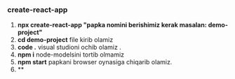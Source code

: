 ### create-react-app
1. **npx create-react-app "papka nomini berishimiz kerak masalan: demo-project"**
2. **cd demo-project**  file kirib olamiz 
3. **code .** visual studioni ochib olamiz .
4. **npm i** node-modelsini tortib olmamiz
4. **npm start**  papkani browser oynasiga chiqarib olamiz.
5. **   